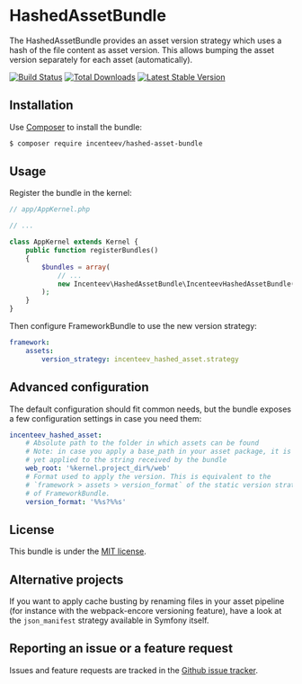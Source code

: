HashedAssetBundle
=================

The HashedAssetBundle provides an asset version strategy which uses a hash
of the file content as asset version. This allows bumping the asset version
separately for each asset (automatically).

[![Build Status](https://travis-ci.org/Incenteev/hashed-asset-bundle.svg?branch=master)](https://travis-ci.org/Incenteev/hashed-asset-bundle) [![Total Downloads](https://poser.pugx.org/incenteev/hashed-asset-bundle/downloads.svg)](https://packagist.org/packages/incenteev/hashed-asset-bundle) [![Latest Stable Version](https://poser.pugx.org/incenteev/hashed-asset-bundle/v/stable.svg)](https://packagist.org/packages/incenteev/hashed-asset-bundle)

## Installation

Use [Composer](https://getcomposer.org) to install the bundle:

```bash
$ composer require incenteev/hashed-asset-bundle
```

## Usage

Register the bundle in the kernel:

```php
// app/AppKernel.php

// ...

class AppKernel extends Kernel {
    public function registerBundles()
    {
        $bundles = array(
            // ...
            new Incenteev\HashedAssetBundle\IncenteevHashedAssetBundle(),
        );
    }
}
```

Then configure FrameworkBundle to use the new version strategy:

```yaml
framework:
    assets:
        version_strategy: incenteev_hashed_asset.strategy
```

## Advanced configuration

The default configuration should fit common needs, but the bundle exposes
a few configuration settings in case you need them:

```yaml
incenteev_hashed_asset:
    # Absolute path to the folder in which assets can be found
    # Note: in case you apply a base_path in your asset package, it is not
    # yet applied to the string received by the bundle
    web_root: '%kernel.project_dir%/web'
    # Format used to apply the version. This is equivalent to the
    # `framework > assets > version_format` of the static version strategy
    # of FrameworkBundle.
    version_format: '%%s?%%s'
```

## License

This bundle is under the [MIT license](LICENSE).

## Alternative projects

If you want to apply cache busting by renaming files in your asset pipeline
(for instance with the webpack-encore versioning feature), have a look at the
`json_manifest` strategy available in Symfony itself.

## Reporting an issue or a feature request

Issues and feature requests are tracked in the [Github issue tracker](https://github.com/Incenteev/hashed-asset-bundle/issues).
